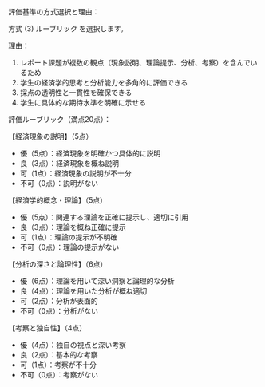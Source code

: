 評価基準の方式選択と理由：

方式 (3) ルーブリック を選択します。

理由：
1. レポート課題が複数の観点（現象説明、理論提示、分析、考察）を含んでいるため
2. 学生の経済学的思考と分析能力を多角的に評価できる
3. 採点の透明性と一貫性を確保できる
4. 学生に具体的な期待水準を明確に示せる

評価ルーブリック（満点20点）：

【経済現象の説明】（5点）
- 優（5点）：経済現象を明確かつ具体的に説明
- 良（3点）：経済現象を概ね説明
- 可（1点）：経済現象の説明が不十分
- 不可（0点）：説明がない

【経済学的概念・理論】（5点）
- 優（5点）：関連する理論を正確に提示し、適切に引用
- 良（3点）：理論を概ね正確に提示
- 可（1点）：理論の提示が不明確
- 不可（0点）：理論の提示がない

【分析の深さと論理性】（6点）
- 優（6点）：理論を用いて深い洞察と論理的な分析
- 良（4点）：理論を用いた分析が概ね適切
- 可（2点）：分析が表面的
- 不可（0点）：分析がない

【考察と独自性】（4点）
- 優（4点）：独自の視点と深い考察
- 良（2点）：基本的な考察
- 可（1点）：考察が不十分
- 不可（0点）：考察がない